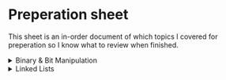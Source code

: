 # Preperation sheet
This sheet is an in-order document of which topics I covered for preperation so I know what to review when finished.

<details>
    <summary>Binary & Bit Manipulation</summary>

### Bitwise Operators
1. & - AND  
2. | - OR  
3. ^ - XOR  
4. ~ - One's Complement  
5. << - Left Bit Shift  
* roughly equal to multiplying by 2

6. \>\> - Arithmetic Right Bit Shift  
* roughly equal to dividing by 2 
* arithmetic == fills in most signifigant bit (MSB) w/ sign of leading bit

7. \>\>\> - Logical Right Bit Shift
* logical == fills in most signifigant bit w/ 0

Note: +, -, * can also be used for binary arithmetic  
Note: - can be used as a "Two's Complement Operator"

### Common Tasks & Tricks
* & operator is commonly used to mask bits, downsize bits, and to turn bits off.
* | operator is used to turn bits on.

**Get Value @ index i:**
```
num & (1 << i) != 0
```

**Set Value @ index i**
```
num |= (1 << i)
```

**Clear Value @ index i**
```
num &= ~(1 << i)
```

**Clear Bits from MSB to index i (inclusive)**
```
num &= (1 << i)-1
```

**Clear Bits from index i to 0 (inclusive)**
```
num &= (-1 << (i+1))
```

**Clear LSB**
```
num &= (num-1)
```

### Top 75 Problems
<details>
<summary>[Sum of Two Integers](https://leetcode.com/problems/sum-of-two-integers/)</summary>

* ^ operator can be used for addition when bits do not need to be carried.
* Using the & operator on both numbers will return the bits that need to be carried

```
def getSum(self, a: int, b: int) -> int:  
    mask = 0xffffffff  
    
    if not (b&mask):  
        return a  
        
    return mask & self.getSum(a^b, (a&b)<<1)
```
</details>

<details>
<summary>[Number of 1 Bits](https://leetcode.com/problems/number-of-1-bits/)</summary>

```
while(n):
    n = n & (n-1) # this removes LSB  
    count++  
```
</details>

<details>
<summary>[Counting Bits](https://leetcode.com/problems/counting-bits/)</summary>

DP solution (Best):
```
def countBits(self, num: int) -> List[int]:
        dp = [0]
        for i in range(1, num + 1):
            # if odd, it is the last number + LSB
            if i % 2 == 1:
                dp.append(dp[i - 1] + 1)
            # if even, it is the same as the number half its size
            else:
                dp.append(dp[i // 2])
        return dp
```

Brute force solution:
* Use solution of "Number of 1 Bits" above to count each number individually
</details>

<details>
<summary>[Missing Number](https://leetcode.com/problems/missing-number/)</summary>

Two solutions:  
* Get sum of summation with (n*(n+1)/2) and without missing number and subtract to find it
* Starting with the num = len(li), iterate through li and ^ the number at index i and index i and you will be left with the missing number

</details>

<details>
<summary>[Reverse Bits](https://leetcode.com/problems/reverse-bits/)</summary>

```
# Pythonic way, easy to understand.
def reverseBits(self, n):
    bit_str = '{0:032b}'.format(n)
    reverse_str = bit_str[::-1]
    return int(reverse_str, 2)

# General way, easy to understand.
def reverseBits_1(self, n):
    reversed = 0
    for i in range(32):
        reversed = reversed << 1
        reversed |= (n >> i) & 0x1
    return reversed
```

</details>
</details>

<details>
<summary>Linked Lists</summary>
There really isn't much to talk about when it comes to Linked Lists. 
See [Interview Notes](https://raw.githubusercontent.com/treygilliland/InterviewPrep/master/InterviewNotes.md) for more detail.

* O(n) access and search  
* O(1) insertion and deletion at tails
* In LeetCode Questions, linked lists will be implemented using Node classes  
* LinkedList can be just a pointer to head node or a LinkedList class wrapper to ensure no messy pointer update issues  
* Python lists can be used as linked lists  
* For more efficiency, python has collections.deque for implementation of doubly linked lists.  

### Common Questions
<details>
    <summary>CTCI explanations</summary>
Remove duplicates:  
  * Use a HashMap as a temporary buffer  
  * If no buffer is allowed, then use MergeSort and then remove duplicates from a sorted LL  
  
K'th to the last:  
  * Go to the end, to find the length. (length - k) => number of elements to go through. Then, iterate again and return  
  * Use a runner which is k places ahead. When the runner reaches the end, your main pointer will be k'th to the last  
  
Deleting a node:  
  * Go until you find it, and skip: O(n)  
  
Partition around a value:  
  * Use a runner to get to the value that you need to partition around. Then add one from the head, and one from the runner, alternatively  
  
Intersection/Loop Detection:  
  * If you can use C/C++, just use pointers  
  * If not, you can still check the reference by == for objects
</details>
<details>
    <summary>Top 75 Problems</summary>
    
Reverse a Linked List - https://leetcode.com/problems/reverse-linked-list/

Detect Cycle in a Linked List - https://leetcode.com/problems/linked-list-cycle/  
* see more on cycle detection [here](https://en.wikipedia.org/wiki/Cycle_detection#Tortoise_and_hare)

Merge Two Sorted Lists - https://leetcode.com/problems/merge-two-sorted-lists/  

Merge K Sorted Lists - https://leetcode.com/problems/merge-k-sorted-lists/  
* can be done similar to two sorted lists or using merge sort or using priority queue to determine next node

Remove Nth Node From End Of List - https://leetcode.com/problems/remove-nth-node-from-end-of-list/  
* done using two pointers n-distance apart, remove on slow pointer

Reorder List - https://leetcode.com/problems/reorder-list/  
* use fast/slow pointer to split the lists
* reverse the second half
* merge the two lists
</details>
